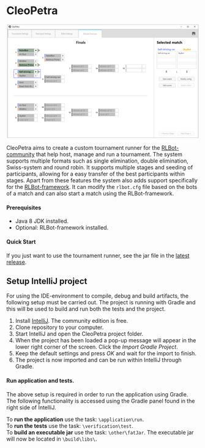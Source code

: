 # CleoPetra

![](demo.png)

CleoPetra aims to create a custom tournament runner for the [RLBot-community](https://www.rlbot.org) that help host, manage and run a tournament. The system supports multiple formats such as single elimination, double elimination, Swiss-system and round robin. It supports multiple stages and seeding of participants, allowing for a easy transfer of the best participants within stages.
Apart from these features the system also adds support specifically for the [RLBot-framework](https://github.com/RLBot/RLBot). It can modify the `rlbot.cfg` file based on the bots of a match and can also start a match using the RLBot-framework.

#### Prerequisites
- Java 8 JDK installed.
- Optional: RLBot-framework installed.

#### Quick Start

If you just want to use the tournament runner, see the jar file in the [latest release](https://github.com/ds306e18/cleopetra/releases).

## Setup IntelliJ project
For using the IDE-environment to compile, debug and build artifacts, the following setup must be carried out. The project is running with Gradle and this will be used to build and run both the tests and the project.

1. Install [IntelliJ](https://www.jetbrains.com/idea/). The community edition is free.
2. Clone repository to your computer.
3. Start IntelliJ and open the CleoPetra project folder.
4. When the project has been loaded a pop-up message will appear in the lower right corner of the screen. Click the *Import Gradle Project*.
5. Keep the default settings and press *OK* and wait for the import to finish.
6. The project is now imported and can be run within IntelliJ through Gradle.

#### Run application and tests.
The above setup is required in order to run the application using Gradle. The following functionality is accessed using the Gradle panel found in the right side of IntelliJ.

To **run the application** use the task: ``\application\run``.<br>
To **run the tests** use the task: ``\verification\test``.<br>
To **build an executable jar** use the task: ``\other\fatJar``. The executable jar will now be located in ``\build\libs\``.<br>
